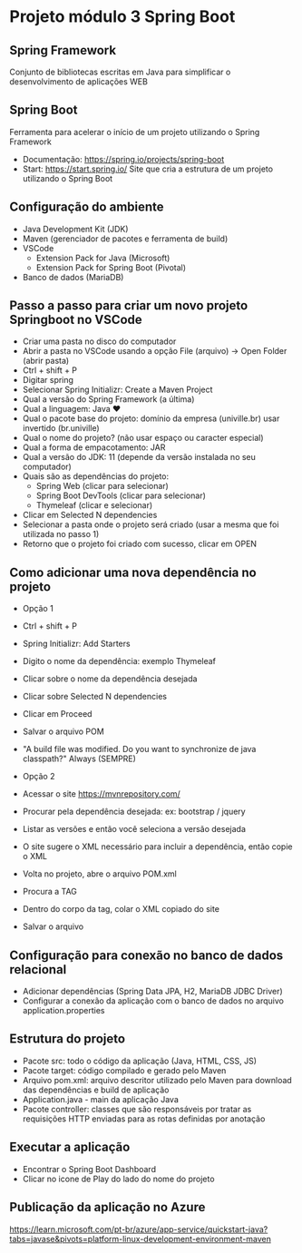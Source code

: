 # Projeto módulo 3 Spring Boot

## Spring Framework
Conjunto de bibliotecas escritas em Java para simplificar o desenvolvimento de aplicações WEB

## Spring Boot
Ferramenta para acelerar o início de um projeto utilizando o Spring Framework
- Documentação: https://spring.io/projects/spring-boot
- Start: https://start.spring.io/
Site que cria a estrutura de um projeto utilizando o Spring Boot

## Configuração do ambiente
- Java Development Kit (JDK)
- Maven (gerenciador de pacotes e ferramenta de build)
- VSCode
  - Extension Pack for Java (Microsoft)
  - Extension Pack for Spring Boot (Pivotal)
- Banco de dados (MariaDB)

## Passo a passo para criar um novo projeto Springboot no VSCode
- Criar uma pasta no disco do computador
- Abrir a pasta no VSCode usando a opção File (arquivo) -> Open Folder (abrir pasta)
- Ctrl + shift + P
- Digitar spring
- Selecionar Spring Initializr: Create a Maven Project
- Qual a versão do Spring Framework (a última)
- Qual a linguagem: Java ❤
- Qual o pacote base do projeto: domínio da empresa (univille.br) usar invertido (br.univille)
- Qual o nome do projeto? (não usar espaço ou caracter especial)
- Qual a forma de empacotamento: JAR
- Qual a versão do JDK: 11 (depende da versão instalada no seu computador)
- Quais são as dependências do projeto:
  - Spring Web (clicar para selecionar)
  - Spring Boot DevTools (clicar para selecionar)
  - Thymeleaf (clicar e selecionar)
- Clicar em Selected N dependencies
- Selecionar a pasta onde o projeto será criado (usar a mesma que foi utilizada no passo 1)
- Retorno que o projeto foi criado com sucesso, clicar em OPEN

## Como adicionar uma nova dependência no projeto
- Opção 1
- Ctrl + shift + P
- Spring Initializr: Add Starters
- Digito o nome da dependência: exemplo Thymeleaf
- Clicar sobre o nome da dependência desejada
- Clicar sobre Selected N dependencies
- Clicar em Proceed
- Salvar o arquivo POM
- "A build file was modified. Do you want to synchronize de java classpath?" Always (SEMPRE)

- Opção 2
- Acessar o site https://mvnrepository.com/
- Procurar pela dependência desejada: ex: bootstrap / jquery
- Listar as versões e então você seleciona a versão desejada
- O site sugere o XML necessário para incluir a dependência, então copie o XML
- Volta no projeto, abre o arquivo POM.xml
- Procura a TAG <dependencies>
- Dentro do corpo da tag, colar o XML copiado do site
- Salvar o arquivo

## Configuração para conexão no banco de dados relacional
- Adicionar dependências (Spring Data JPA, H2, MariaDB JDBC Driver)
- Configurar a conexão da aplicação com o banco de dados no arquivo application.properties


## Estrutura do projeto
- Pacote src: todo o código da aplicação (Java, HTML, CSS, JS)
- Pacote target: código compilado e gerado pelo Maven
- Arquivo pom.xml: arquivo descritor utilizado pelo Maven para download das dependências e build de aplicação
- <nomedoprojeto>Application.java - main da aplicação Java
- Pacote controller: classes que são responsáveis por tratar as requisições HTTP enviadas para as rotas definidas por anotação


## Executar a aplicação
- Encontrar o Spring Boot Dashboard
- Clicar no icone de Play do lado do nome do projeto

## Publicação da aplicação no Azure

https://learn.microsoft.com/pt-br/azure/app-service/quickstart-java?tabs=javase&pivots=platform-linux-development-environment-maven